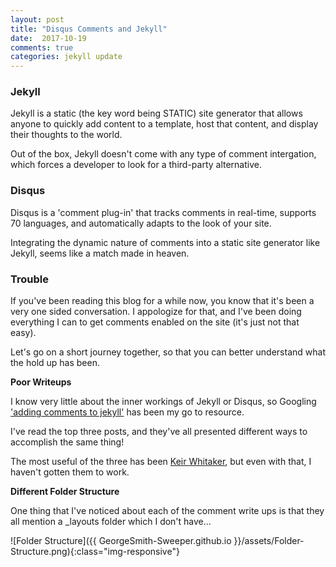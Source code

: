 ```yaml
---
layout: post
title: "Disqus Comments and Jekyll"
date:  2017-10-19
comments: true
categories: jekyll update
---
```


### Jekyll

Jekyll is a static (the key word being STATIC) site generator that allows anyone to quickly add content to a template, host that content, and display their thoughts to the world.

Out of the box, Jekyll doesn't come with any type of comment intergation, which forces a developer to look for a third-party alternative.

### Disqus

Disqus is a 'comment plug-in' that tracks comments in real-time, supports 70 languages, and automatically adapts to the look of your site.

Integrating the dynamic nature of comments into a static site generator like Jekyll, seems like a match made in heaven.

### Trouble

If you've been reading this blog for a while now, you know that it's been a very one sided conversation. I appologize for that, and I've been doing everything I can to get comments enabled on the site (it's just not that easy).

Let's go on a short journey together, so that you can better understand what the hold up has been.

__Poor Writeups__

I know very little about the inner workings of Jekyll or Disqus, so Googling ['adding comments to jekyll'](https://www.google.com/search?q=adding+comments+to+jekyll&oq=adding&aqs=chrome.4.69i57j69i60l3j69i59j69i65.2749j0j7&sourceid=chrome&ie=UTF-8) has been my go to resource.

I've read the top three posts, and they've all presented different ways to accomplish the same thing!

The most useful of the three has been [Keir Whitaker](https://keirwhitaker.com/blog/adding-comments-to-jekyll-blog/), but even with that, I haven't gotten them to work.

__Different Folder Structure__

One thing that I've noticed about each of the comment write ups is that they all mention a _layouts folder which I don't have...

![Folder Structure]({{ GeorgeSmith-Sweeper.github.io }}/assets/Folder-Structure.png){:class="img-responsive"}
